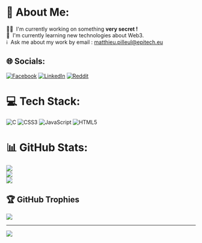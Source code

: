 # 💫 About Me:
👨‍💻&nbsp;&nbsp;I'm currently working on something **very secret !**<br>💸&nbsp;&nbsp;I'm currently learning new technologies about Web3.<br>ℹ️&nbsp;&nbsp;Ask me about my work by email : [matthieu.pilleul@epitech.eu](mailto:matthieu.pilleul@epitech.eu)


## 🌐 Socials:
[![Facebook](https://img.shields.io/badge/Facebook-%231877F2.svg?logo=Facebook&logoColor=white)](https://facebook.com/matthieusnk) [![LinkedIn](https://img.shields.io/badge/LinkedIn-%230077B5.svg?logo=linkedin&logoColor=white)](https://linkedin.com/in/matthieu-pilleul) [![Reddit](https://img.shields.io/badge/Reddit-%23FF4500.svg?logo=Reddit&logoColor=white)](https://reddit.com/user/matt_pilleul) 

# 💻 Tech Stack:
![C](https://img.shields.io/badge/c-%2300599C.svg?style=for-the-badge&logo=c&logoColor=white) ![CSS3](https://img.shields.io/badge/css3-%231572B6.svg?style=for-the-badge&logo=css3&logoColor=white) ![JavaScript](https://img.shields.io/badge/javascript-%23323330.svg?style=for-the-badge&logo=javascript&logoColor=%23F7DF1E) ![HTML5](https://img.shields.io/badge/html5-%23E34F26.svg?style=for-the-badge&logo=html5&logoColor=white) 
# 📊 GitHub Stats:
![](https://github-readme-stats.vercel.app/api?username=mattpilleul&theme=blueberry&hide_border=false&include_all_commits=true&count_private=true)<br/>
![](https://github-readme-streak-stats.herokuapp.com/?user=mattpilleul&theme=blueberry&hide_border=false)<br/>
![](https://github-readme-stats.vercel.app/api/top-langs/?username=mattpilleul&theme=blueberry&hide_border=false&include_all_commits=false&count_private=true&layout=compact)

## 🏆 GitHub Trophies
![](https://github-profile-trophy.vercel.app/?username=mattpilleul&theme=radical&no-frame=true&no-bg=true&margin-w=4)

---
[![](https://visitcount.itsvg.in/api?id=mattpilleul&icon=0&color=0)](https://visitcount.itsvg.in)
